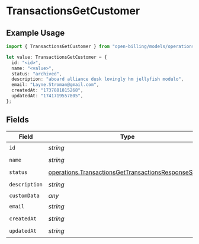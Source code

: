 # TransactionsGetCustomer

## Example Usage

```typescript
import { TransactionsGetCustomer } from "open-billing/models/operations";

let value: TransactionsGetCustomer = {
  id: "<id>",
  name: "<value>",
  status: "archived",
  description: "aboard alliance dusk lovingly hm jellyfish modulo",
  email: "Layne.Stroman@gmail.com",
  createdAt: "1737881815268",
  updatedAt: "1741719557805",
};
```

## Fields

| Field                                                                                                                        | Type                                                                                                                         | Required                                                                                                                     | Description                                                                                                                  |
| ---------------------------------------------------------------------------------------------------------------------------- | ---------------------------------------------------------------------------------------------------------------------------- | ---------------------------------------------------------------------------------------------------------------------------- | ---------------------------------------------------------------------------------------------------------------------------- |
| `id`                                                                                                                         | *string*                                                                                                                     | :heavy_check_mark:                                                                                                           | N/A                                                                                                                          |
| `name`                                                                                                                       | *string*                                                                                                                     | :heavy_check_mark:                                                                                                           | N/A                                                                                                                          |
| `status`                                                                                                                     | [operations.TransactionsGetTransactionsResponseStatus](../../models/operations/transactionsgettransactionsresponsestatus.md) | :heavy_check_mark:                                                                                                           | N/A                                                                                                                          |
| `description`                                                                                                                | *string*                                                                                                                     | :heavy_check_mark:                                                                                                           | N/A                                                                                                                          |
| `customData`                                                                                                                 | *any*                                                                                                                        | :heavy_minus_sign:                                                                                                           | N/A                                                                                                                          |
| `email`                                                                                                                      | *string*                                                                                                                     | :heavy_check_mark:                                                                                                           | N/A                                                                                                                          |
| `createdAt`                                                                                                                  | *string*                                                                                                                     | :heavy_check_mark:                                                                                                           | N/A                                                                                                                          |
| `updatedAt`                                                                                                                  | *string*                                                                                                                     | :heavy_check_mark:                                                                                                           | N/A                                                                                                                          |